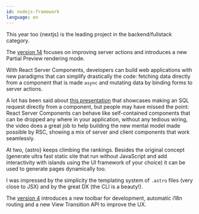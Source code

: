 ```yaml
---
id: nodejs-framework
language: en
---
```


This year too {nextjs} is the leading project in the backend/fullstack category.

The [version 14](https://nextjs.org/blog/next-14) focuses on improving server actions and introduces a new Partial Preview rendering mode.

With React Server Components, developers can build web applications with new paradigms that can simplify drastically the code: fetching data directly from a component that is made `async` and mutating data by binding forms to server actions.

A lot has been said about [this presentation](https://www.youtube.com/watch?v=9CN9RCzznZc&t=0s) that showcases making an SQL request directly from a component, but people may have missed the point: React Server Components can behave like self-contained components that can be dropped any where in your application, without any tedious wiring, the video does a great job to help building the new mental model made possible by RSC, showing a mix of server and client components that work seamlessly.

At two, {astro} keeps climbing the rankings. Besides the original concept (generate ultra fast static site that run without JavaScript and add interactivity with islands using the UI framework of your choice) it can be used to generate pages dynamically too.

I was impressed by the simplicity the templating system of `.astro` files (very close to JSX) and by the great DX (the CLI is a beauty!).

The [version 4](https://astro.build/blog/astro-4/) introduces a new toolbar for development, automatic i18n routing and a new View Transition API to improve the UX.
